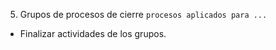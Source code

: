 5. Grupos de procesos de cierre `procesos aplicados para ...`
 - Finalizar actividades de los grupos.
